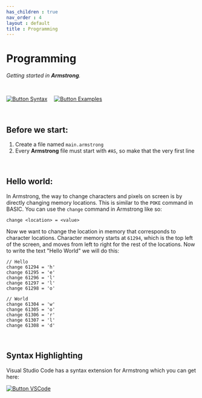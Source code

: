 ```yaml
---
has_children : true
nav_order : 4
layout : default
title : Programming
---
```


# Programming

*Getting started in **Armstrong**.*

<br>

[![Button Syntax]][Syntax]   
[![Button Examples]][Examples] 

<br>

## Before we start:

1.  Create a file named `main.armstrong`
2.  Every **Armstrong** file must start with `#AS`, so make that the very first line

<br>

## Hello world:

In Armstrong, the way to change characters and pixels on screen is by directly changing memory locations.
This is similar to the `POKE` command in BASIC.
You can use the `change` command in Armstrong like so:
```
change <location> = <value>
```
Now we want to change the location in memory that corresponds to character locations.
Character memory starts at `61294`, which is the top left of the screen, and moves from left to right for the rest of the locations.
Now to write the text "Hello World" we will do this:
```
// Hello
change 61294 = 'h'
change 61295 = 'e'
change 61296 = 'l'
change 61297 = 'l'
change 61298 = 'o'

// World
change 61304 = 'w'
change 61305 = 'o'
change 61306 = 'r'
change 61307 = 'l'
change 61308 = 'd'
```

<br>

## Syntax Highlighting

Visual Studio Code has a syntax extension for Armstrong which you can get here:

[![Button VSCode]][Extension VSCode]

<br>


<!----------------------------------------------------------------------------->

[Extension VSCode]: https://marketplace.visualstudio.com/items?itemName=sam-astro.armstrong
[Examples]: https://github.com/sam-astro/Astro8-Computer/tree/main/example_armstrong_programs

[Syntax]: Armstrong/README


<!---------------------------------[ Buttons ]--------------------------------->

[Button Examples]: https://img.shields.io/badge/Examples-00979D?style=flat-square&logoColor=white&logo=AppleArcade
[Button Syntax]: https://img.shields.io/badge/Syntax-CB2E6D?style=flat-square&logoColor=white&logo=AzureFunctions
[Button VSCode]: https://img.shields.io/badge/VSCode-007ACC?style=flat-square&logoColor=white&logo=VisualStudioCode
